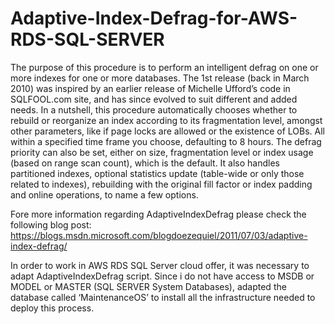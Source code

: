 # Adaptive-Index-Defrag-for-AWS-RDS-SQL-SERVER

The purpose of this procedure is to perform an intelligent defrag on one or more indexes for one or more databases. 
The 1st release (back in March 2010) was inspired by an earlier release of Michelle Ufford’s code in SQLFOOL.com site, and has since evolved to suit different and added needs. In a nutshell, this procedure automatically chooses whether to rebuild or reorganize an index according to its fragmentation level, amongst other parameters, like if page locks are allowed or the existence of LOBs. All within a specified time frame you choose, defaulting to 8 hours. The defrag priority can also be set, either on size, fragmentation level or index usage (based on range scan count), which is the default. It also handles partitioned indexes, optional statistics update (table-wide or only those related to indexes), rebuilding with the original fill factor or index padding and online operations, to name a few options. 

Fore more information regarding AdaptiveIndexDefrag please check the following blog post: https://blogs.msdn.microsoft.com/blogdoezequiel/2011/07/03/adaptive-index-defrag/

In order to work in AWS RDS SQL Server cloud offer, it was necessary to adapt AdaptiveIndexDefrag script.
Since i do not have access to MSDB or MODEL or MASTER (SQL SERVER System Databases), adapted the database called ‘MaintenanceOS’ to install all the infrastructure needed to deploy this process.
